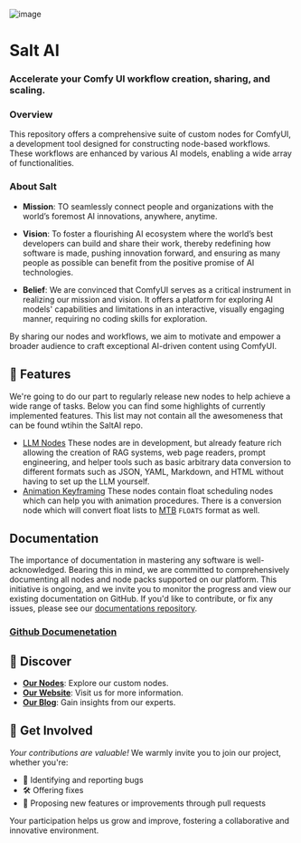 
![image](https://github.com/scottbaggett/SaltAI/assets/474873/6638a9c4-1a96-47c3-a713-a27383674465)

# Salt AI
### Accelerate your Comfy UI workflow creation, sharing, and scaling.

### Overview
This repository offers a comprehensive suite of custom nodes for ComfyUI, a development tool designed for constructing node-based workflows. These workflows are enhanced by various AI models, enabling a wide array of functionalities.

### About Salt
- **Mission**: TO seamlessly connect people and organizations with the world’s foremost AI innovations, anywhere, anytime.

- **Vision**: To foster a flourishing AI ecosystem where the world’s best developers can build and share their work, thereby redefining how software is made, pushing innovation forward, and ensuring as many people as possible can benefit from the positive promise of AI technologies.

- **Belief**: We are convinced that ComfyUI serves as a critical instrument in realizing our mission and vision. It offers a platform for exploring AI models' capabilities and limitations in an interactive, visually engaging manner, requiring no coding skills for exploration.

By sharing our nodes and workflows, we aim to motivate and empower a broader audience to craft exceptional AI-driven content using ComfyUI.

## 🌟 Features

We're going to do our part to regularly release new nodes to help achieve a wide range of tasks. Below you can find some highlights of currently implemented features. This list may not contain all the awesomeness that can be found wtihin the SaltAI repo. 

 - [LLM Nodes](https://github.com/get-salt-AI/SaltAI/tree/main/nodes/SaltAI-Llama-Index)
 These nodes are in development, but already feature rich allowing the creation of RAG systems, web page readers, prompt engineering, and helper tools such as basic arbitrary data conversion to different formats such as JSON, YAML, Markdown, and HTML without having to set up the LLM yourself.
 - [Animation Keyframing](https://github.com/get-salt-AI/SaltAI/tree/main/nodes/SaltAI-Animation-Keyframing)
 These nodes contain float scheduling nodes which can help you with animation procedures. There is a conversion node which will convert float lists to [MTB](https://github.com/melMass/comfy_mtb) `FLOATS` format as well. 

## Documentation

The importance of documentation in mastering any software is well-acknowledged. Bearing this in mind, we are committed to comprehensively documenting all nodes and node packs supported on our platform. This initiative is ongoing, and we invite you to monitor the progress and view our existing documentation on GitHub. If you'd like to contribute, or fix any issues, please see our [documentations repository](https://github.com/get-Salt-AI/SaltAI-Web-Docs/).

### [Github Documenetation](https://get-salt-ai.github.io/SaltAI-Web-Docs/)


## 🧭 Discover

- **[Our Nodes](https://github.com/get-salt-AI/SaltAI/tree/main/nodes)**: Explore our custom nodes.
- **[Our Website](https://getsalt.ai)**: Visit us for more information.
- **[Our Blog](https://blog.getsalt.ai/)**: Gain insights from our experts.

## 🤝 Get Involved 
_Your contributions are valuable!_ We warmly invite you to join our project, whether you're:

- 🐛 Identifying and reporting bugs
- 🛠️ Offering fixes
- 🚀 Proposing new features or improvements through pull requests

Your participation helps us grow and improve, fostering a collaborative and innovative environment.
